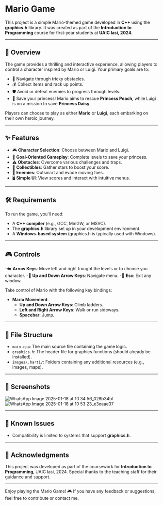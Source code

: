 # Mario Game

This project is a simple Mario-themed game developed in **C++** using the **graphics.h** library. It was created as part of the **Introduction to Programming** course for first-year students at **UAIC Iasi, 2024**.

---
## 🌟 Overview

The game provides a thrilling and interactive experience, allowing players to control a character inspired by Mario or Luigi. Your primary goals are to:

- 🏃 Navigate through tricky obstacles.
- 💰 Collect items and rack up points.
- 🛡 Avoid or defeat enemies to progress through levels.
- 👸 Save your princess! Mario aims to rescue **Princess Peach**, while Luigi is on a mission to save **Princess Daisy**.

Players can choose to play as either **Mario** or **Luigi**, each embarking on their own heroic journey.

---

## ✨ Features

- 🎮 **Character Selection**: Choose between Mario and Luigi.
- 🏰 **Goal-Oriented Gameplay**: Complete levels to save your princess.
- ⚠️ **Obstacles**: Overcome various challenges and traps.
- 💎 **Collectibles**: Gather stars to boost your score.
- 👾 **Enemies**: Outsmart and evade moving foes.
- 🖥 **Simple UI**: View scores and interact with intuitive menus.

---

## 🛠 Requirements

To run the game, you'll need:

- A **C++ compiler** (e.g., GCC, MinGW, or MSVC).
- The **graphics.h** library set up in your development environment.
- A **Windows-based system** (graphics.h is typically used with Windows).

---

## 🎮 Controls

-☁️ **Arrow Keys**: Move left and right trought the levels or to choose you character.
-🎈 **Up and Down Arrow Keys**: Navigate menu.
-🎀 **Esc**: Exit any window.
  
Take control of Mario with the following key bindings:
- **Mario Movement**:
  - **Up and Down Arrow Keys**: Climb ladders.
  - **Left and Right Arrow Keys**: Walk or run sideways.
  - **Spacebar**: Jump.

---

## 📂 File Structure

- `main.cpp`: The main source file containing the game logic.
- `graphics.h`: The header file for graphics functions (should already be installed).
- `images/`, `harti/`: Folders containing any additional resources (e.g., images, maps).

---

## 📸 Screenshots

![WhatsApp Image 2025-01-18 at 10 34 56_028b34bf](https://github.com/user-attachments/assets/f3428a5c-e1d3-421b-ab20-fc8cba1dbea4)
![WhatsApp Image 2025-01-18 at 10 53 23_e3eaae37](https://github.com/user-attachments/assets/45799d0f-0984-4842-a1c3-f28e182f13dc)


---

## 🐞 Known Issues

- Compatibility is limited to systems that support **graphics.h**.

---


## 🙏 Acknowledgments

This project was developed as part of the coursework for **Introduction to Programming**, UAIC Iasi, 2024.
Special thanks to the teaching staff for their guidance and support.

---


Enjoy playing the Mario Game! 🎮 If you have any feedback or suggestions, feel free to contribute or contact me.
